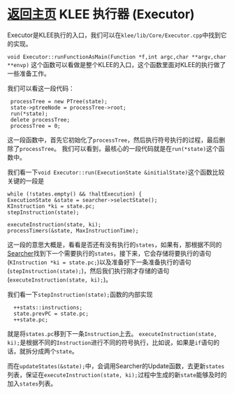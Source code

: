 [返回主页](../README.md)
KLEE 执行器 (Executor)
=========================
Executor是KLEE执行的入口，我们可以在`klee/lib/Core/Executor.cpp`中找到它的实现。

`void Executor::runFunctionAsMain(Function *f,int argc,char **argv,char **envp)` 这个函数可以看做是整个KLEE的入口，这个函数里面对KLEE的执行做了一些准备工作。

我们可以看这一段代码：
```
 processTree = new PTree(state);
 state->ptreeNode = processTree->root;
 run(*state);
 delete processTree;
 processTree = 0;
```
这一段函数中，首先它初始化了`processTree`，然后执行符号执行的过程，最后删除了`processTree`。
我们可以看到，最核心的一段代码就是在`run(*state)`这个函数中。


我们看一下`void Executor::run(ExecutionState &initialState)`这个函数比较关键的一段是
```
while (!states.empty() && !haltExecution) {
ExecutionState &state = searcher->selectState();
KInstruction *ki = state.pc;
stepInstruction(state);

executeInstruction(state, ki);
processTimers(&state, MaxInstructionTime);
```
这一段的意思大概是，看看是否还有没有执行的`states`，如果有，那根据不同的[Searcher](Searcher.md)找到下一个需要执行的`states`，接下来，它会存储将要执行的语句(`KInstruction *ki = state.pc;`)以及准备好下一条准备执行的语句(`stepInstruction(state);`)，然后我们执行刚才存储的语句(`executeInstruction(state, ki);`)。

我们看一下`stepInstruction(state);`函数的内部实现
```
  ++stats::instructions;
  state.prevPC = state.pc;
  ++state.pc;
```
就是将`states.pc`移到下一条`Instruction`上去。
`executeInstruction(state, ki);`是根据不同的`Instruction`进行不同的符号执行，比如说，如果是`if`语句的话，就拆分成两个`state`。

而在`updateStates(&state);`中，会调用Searcher的Update函数，去更新`states`列表，保证在`executeInstruction(state, ki);`过程中生成的新`state`能够及时的加入`states`列表。

